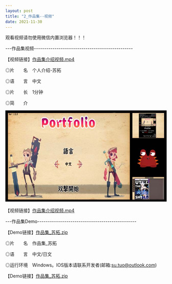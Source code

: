 ```yaml
---
layout: post
title: "2_作品集--视频"
date: 2021-11-30
---
```

观看视频请勿使用微信内置浏览器！！！

---作品集视频------------------------------------------------

【视频链接】[作品集介绍视频.mp4](https://1drv.ms/v/s!Aj9fktzHJKNciN09tewHOsMYudV4zA?e=e85wx8)

◎片　　名　个人介绍-苏拓

◎语　　言　中文

◎片　　长　1分钟

◎简　　介

![Image text](https://github.com/SotakuStudio/SotakuStudio.github.io/blob/main/chnblog/image/chnPortfolioIntroduction.jpg?raw=true)

【视频链接】[作品集介绍视频.mp4](https://1drv.ms/v/s!Aj9fktzHJKNciN09tewHOsMYudV4zA?e=e85wx8)

---作品集Demo------------------------------------------------

【Demo链接】[作品集_苏拓.zip](https://1drv.ms/u/s!Aj9fktzHJKNciN08bskXCq0ZKlccEg?e=E1bXq9)

◎片　　名　作品集_苏拓

◎语　　言　中文/日文

◎运行环境　Windows。IOS版本请联系开发者(邮箱:su.tuo@outlook.com)

【Demo链接】[作品集_苏拓.zip](https://1drv.ms/u/s!Aj9fktzHJKNciN08bskXCq0ZKlccEg?e=E1bXq9)
